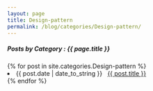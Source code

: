 ```yaml
---
layout: page
title: Design-pattern
permalink: /blog/categories/Design-pattern/
---
```


<h5> Posts by Category : {{ page.title }} </h5>

<div class="card">
{% for post in site.categories.Design-pattern %}
 <li class="category-posts"><span>{{ post.date | date_to_string }}</span> &nbsp; <a href="{{ post.url }}">{{ post.title }}</a></li>
{% endfor %}
</div>